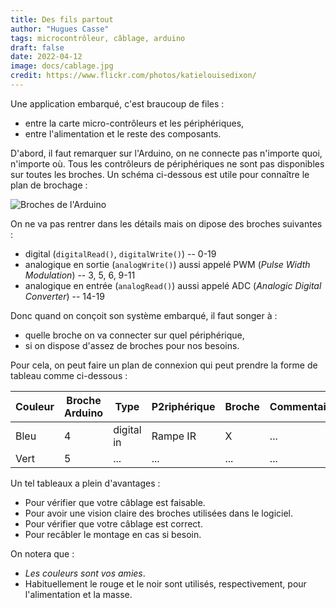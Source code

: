 ```yaml
---
title: Des fils partout
author: "Hugues Casse"
tags: microcontrôleur, câblage, arduino
draft: false
date: 2022-04-12
image: docs/cablage.jpg
credit: https://www.flickr.com/photos/katielouisedixon/
---
```


Une application embarqué, c'est braucoup de files :
* entre la carte micro-contrôleurs et les périphériques,
* entre l'alimentation et le reste des composants.

D'abord, il faut remarquer sur l'Arduino, on ne connecte pas n'importe quoi,
n'importe où. Tous les contrôleurs de périphériques ne sont pas disponibles sur
toutes les broches. Un schéma ci-dessous est utile pour connaître le plan de
brochage :

![Broches de l'Arduino](../arduino-map.png)

On ne va pas rentrer dans les détails mais on dipose des broches suivantes :
* digital (`digitalRead()`, `digitalWrite()`) -- 0-19
* analogique en sortie (`analogWrite()`) aussi appelé PWM (_Pulse Width
Modulation_) -- 3, 5, 6, 9-11
* analogique en entrée (`analogRead()`) aussi appelé ADC (_Analogic Digital
Converter_) -- 14-19

Donc quand on conçoit son système embarqué, il faut songer à :
* quelle broche on va connecter sur quel périphérique,
* si on dispose d'assez de broches pour nos besoins.

Pour cela, on peut faire un plan de connexion qui peut prendre la forme de
tableau comme ci-dessous :

Couleur | Broche Arduino	| Type	| P2riphérique	| Broche	| Commentaire
---		| ---		| ---			| ---			| ---		| ---
Bleu	| 4			| digital in	| Rampe IR		| X			| ...
Vert	| 5			| ...			| ...			| ...		| ...

Un tel tableaux a plein d'avantages :
* Pour vérifier que votre câblage est faisable.
* Pour avoir une vision claire des broches utilisées dans le logiciel.
* Pour vérifier que votre câblage est correct.
* Pour recâbler le montage en cas si besoin.

On notera que :
* _Les couleurs sont vos amies_.
* Habituellement le rouge et le noir sont utilisés, respectivement, pour l'alimentation et la masse.
